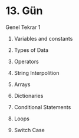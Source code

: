 # 13. Gün

Genel Tekrar 1

1. Variables and constants

2. Types of Data

3. Operators

4. String Interpolition

5. Arrays

6. Dictionaries

7. Conditional Statements

8. Loops

9. Switch Case
